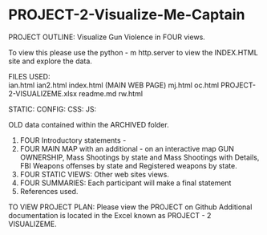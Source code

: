 # PROJECT-2-Visualize-Me-Captain

PROJECT OUTLINE:  Visualize Gun Violence in FOUR views.

To view this please use the python - m http.server to view the INDEX.HTML site and explore the data. 

FILES USED:  
ian.html
ian2.html
index.html (MAIN WEB PAGE)
mj.html
oc.html
PROJECT-2-VISUALIZEME.xlsx
readme.md
rw.html

STATIC: 
CONFIG:
CSS:
JS:

OLD data contained within the ARCHIVED folder. 

1. FOUR Introductory statements - 
2. FOUR MAIN MAP with an additional - on an interactive map GUN OWNERSHIP, Mass Shootings by state and Mass Shootings with Details, FBI Weapons offenses by state and Registered weapons by state.
3. FOUR STATIC VIEWS:  Other web sites views.
4. FOUR SUMMARIES:  Each participant will make a final statement
5. References used. 

TO VIEW PROJECT PLAN:  Please view the PROJECT on Github
Additional documentation is located in the Excel known as PROJECT - 2 VISUALIZEME.




